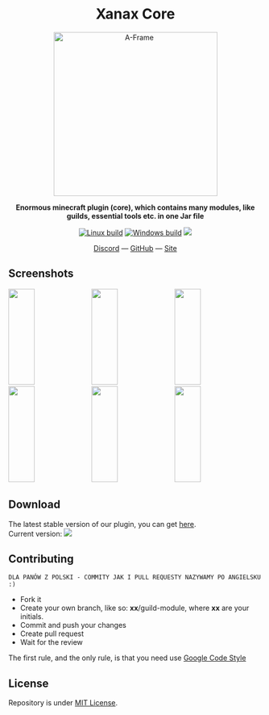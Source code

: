<h1 align="center">Xanax Core</h1>

<p align="center"><img width="325" alt="A-Frame" src="https://i.imgur.com/r2cx6Rx.png"></p>
<p align="center"><b>Enormous minecraft plugin (core), which contains many modules, like guilds, essential tools etc. in one Jar file</b></p>
<p align="center">
  <a href="https://travis-ci.org/bmstefanski/xanax-core"><img src="https://travis-ci.org/bmstefanski/xanax-core.svg?branch=master" alt="Linux build"></a>
  <a href="https://ci.appveyor.com/project/bmstefanski/xanax-core/"><img src="https://ci.appveyor.com/api/projects/status/p9yyj3pkuj8vhsrn?svg=true" alt="Windows build"></a>
  <a href="https://opensource.org/licenses/MIT"><img src="https://img.shields.io/badge/License-MIT-yellow.svg"></a>
</p>
<div align="center">
  <a href="https://discord.gg/K3Ve53">Discord</a>
  &mdash;
  <a href="https://github.com/bmstefanski/xanax-core">GitHub</a>
  &mdash;
  <a href="#">Site</a>
</div>

## Screenshots
  <img target="_blank" src="https://i.pinimg.com/564x/b0/e9/9e/b0e99e3937d9b418ade63b6cdcd2d122.jpg" height="190" width="32%" ></img>
  <img target="_blank" src="https://i.pinimg.com/564x/b0/e9/9e/b0e99e3937d9b418ade63b6cdcd2d122.jpg" height="190" width="32%" ></img>
  <img target="_blank" src="https://i.pinimg.com/564x/b0/e9/9e/b0e99e3937d9b418ade63b6cdcd2d122.jpg" height="190" width="32%" ></img>
  <img target="_blank" src="https://i.pinimg.com/564x/b0/e9/9e/b0e99e3937d9b418ade63b6cdcd2d122.jpg" height="190" width="32%" ></img>
  <img target="_blank" src="https://i.pinimg.com/564x/b0/e9/9e/b0e99e3937d9b418ade63b6cdcd2d122.jpg" height="190" width="32%" ></img>
  <img target="_blank" src="https://i.pinimg.com/564x/b0/e9/9e/b0e99e3937d9b418ade63b6cdcd2d122.jpg" height="190" width="32%" ></img>

## Download
The latest stable version of our plugin, you can get [here](https://github.com/bmstefanski/xanax-core/releases).  
Current version: <a href="https://github.com/bmstefanski/xanax-core/releases"><img src="https://img.shields.io/badge/version-0.0.1-blue.svg"></a>

## Contributing
`DLA PANÓW Z POLSKI - COMMITY JAK I PULL REQUESTY NAZYWAMY PO ANGIELSKU :)`
- Fork it
- Create your own branch, like so: **xx**/guild-module, where **xx** are your initials.
- Commit and push your changes
- Create pull request
- Wait for the review

The first rule, and the only rule, is that you need use [Google Code Style][google-code-style]

[google-code-style]: https://github.com/google/styleguide/blob/gh-pages/intellij-java-google-style.xml

## License
Repository is under [MIT License](https://github.com/bmstefanski/xanax-core/blob/master/LICENSE).